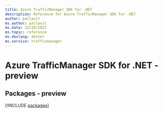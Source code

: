 ```yaml
---
title: Azure TrafficManager SDK for .NET
description: Reference for Azure TrafficManager SDK for .NET
author: pallavit
ms.author: pallavit
ms.data: 12/28/2022
ms.topic: reference
ms.devlang: dotnet
ms.service: trafficmanager
---
```

# Azure TrafficManager SDK for .NET - preview
## Packages - preview
[!INCLUDE [packages](trafficmanager-index.md)]
